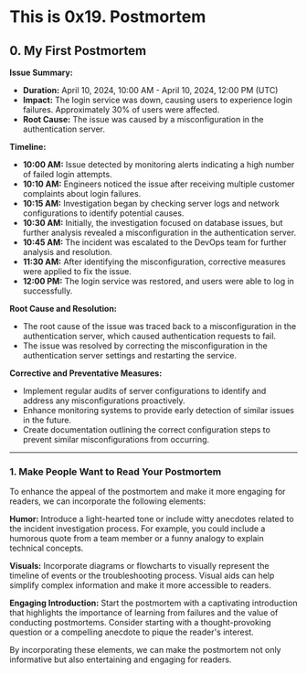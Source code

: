 # This is 0x19. Postmortem

## 0. My First Postmortem

**Issue Summary:**

- **Duration:** April 10, 2024, 10:00 AM - April 10, 2024, 12:00 PM (UTC)
- **Impact:** The login service was down, causing users to experience login failures. Approximately 30% of users were affected.
- **Root Cause:** The issue was caused by a misconfiguration in the authentication server.

**Timeline:**

- **10:00 AM:** Issue detected by monitoring alerts indicating a high number of failed login attempts.
- **10:10 AM:** Engineers noticed the issue after receiving multiple customer complaints about login failures.
- **10:15 AM:** Investigation began by checking server logs and network configurations to identify potential causes.
- **10:30 AM:** Initially, the investigation focused on database issues, but further analysis revealed a misconfiguration in the authentication server.
- **10:45 AM:** The incident was escalated to the DevOps team for further analysis and resolution.
- **11:30 AM:** After identifying the misconfiguration, corrective measures were applied to fix the issue.
- **12:00 PM:** The login service was restored, and users were able to log in successfully.

**Root Cause and Resolution:**

- The root cause of the issue was traced back to a misconfiguration in the authentication server, which caused authentication requests to fail.
- The issue was resolved by correcting the misconfiguration in the authentication server settings and restarting the service.

**Corrective and Preventative Measures:**

- Implement regular audits of server configurations to identify and address any misconfigurations proactively.
- Enhance monitoring systems to provide early detection of similar issues in the future.
- Create documentation outlining the correct configuration steps to prevent similar misconfigurations from occurring.

---

### 1. Make People Want to Read Your Postmortem

To enhance the appeal of the postmortem and make it more engaging for readers, we can incorporate the following elements:

**Humor:** Introduce a light-hearted tone or include witty anecdotes related to the incident investigation process. For example, you could include a humorous quote from a team member or a funny analogy to explain technical concepts.

**Visuals:** Incorporate diagrams or flowcharts to visually represent the timeline of events or the troubleshooting process. Visual aids can help simplify complex information and make it more accessible to readers.

**Engaging Introduction:** Start the postmortem with a captivating introduction that highlights the importance of learning from failures and the value of conducting postmortems. Consider starting with a thought-provoking question or a compelling anecdote to pique the reader's interest.

By incorporating these elements, we can make the postmortem not only informative but also entertaining and engaging for readers.
